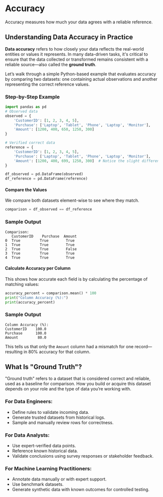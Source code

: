# Accuracy
Accuracy measures how much your data agrees with a reliable reference.


## Understanding Data Accuracy in Practice

**Data accuracy** refers to how closely your data reflects the real-world entities or values it represents. In many data-driven tasks, it's critical to ensure that the data collected or transformed remains consistent with a reliable source—also called the **ground truth**.

Let’s walk through a simple Python-based example that evaluates accuracy by comparing two datasets: one containing actual observations and another representing the correct reference values.

### Step-by-Step Example


```python
import pandas as pd
# Observed data
observed = {
    'CustomerID': [1, 2, 3, 4, 5],
    'Purchase': ['Laptop', 'Tablet', 'Phone', 'Laptop', 'Monitor'],
    'Amount': [1200, 400, 650, 1250, 300]
}

# Verified correct data
reference = {
    'CustomerID': [1, 2, 3, 4, 5],
    'Purchase': ['Laptop', 'Tablet', 'Phone', 'Laptop', 'Monitor'],
    'Amount': [1200, 400, 699, 1250, 300]  # Notice the slight difference in one row
}

df_observed = pd.DataFrame(observed)
df_reference = pd.DataFrame(reference)
```

####  Compare the Values

We compare both datasets element-wise to see where they match.

```python
comparison = df_observed == df_reference
```
### Sample Output

```
Comparison:
   CustomerID    Purchase  Amount
0  True         True        True  
1  True         True        True  
2  True         True        False  
3  True         True        True  
4  True         True        True  
```
#### Calculate Accuracy per Column

This shows how accurate each field is by calculating the percentage of matching values:

```python
accuracy_percent = comparison.mean() * 100
print("Column Accuracy (%):")
print(accuracy_percent)
```

### Sample Output

```
Column Accuracy (%):
CustomerID    100.0
Purchase      100.0
Amount         80.0
```

This tells us that only the `Amount` column had a mismatch for one record—resulting in 80% accuracy for that column.


##  What Is "Ground Truth"?

"Ground truth" refers to a dataset that is considered correct and reliable, used as a baseline for comparison. How you build or acquire this dataset depends on your role and the type of data you’re working with.

### For Data Engineers:

* Define rules to validate incoming data.
* Generate trusted datasets from historical logs.
* Sample and manually review rows for correctness.

### For Data Analysts:

* Use expert-verified data points.
* Reference known historical data.
* Validate conclusions using survey responses or stakeholder feedback.

### For Machine Learning Practitioners:

* Annotate data manually or with expert support.
* Use benchmark datasets.
* Generate synthetic data with known outcomes for controlled testing.


